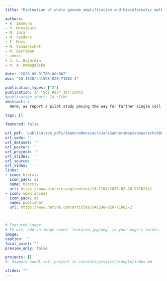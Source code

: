 ```yaml
---
title: "Evaluation of whole genome amplification and bioinformatic methods for the characterization of Leishmania genomes at a single cell level"

authors:
- H. Imamura
- P. Monsieurs
- M. Jara
- M. Sanders
- I. Maes
- M. Vanaerschot
- M. Berriman
- admin
- J. C. Dujardin
- M. A. Domagalska

date: "2020-09-01T00:00:00Z"
doi: "10.1038/s41598-020-71882-2"

publication_types: ["2"]
publication: In *Sci Rep* 10\:15043
#publication_short: In *ICW*
abstract: >
  Here, we report a pilot study paving the way for further single cell genomics studies in Leishmania. First, the performances of two commercially available kits for Whole Genome Amplification (WGA), PicoPLEX and RepliG were compared on small amounts of Leishmania donovani DNA, testing their ability to preserve specific genetic variations, including aneuploidy levels and SNPs. We show here that the choice of WGA method should be determined by the planned downstream genetic analysis, PicoPLEX and RepliG performing better for aneuploidy and SNP calling, respectively. This comparison allowed us to evaluate and optimize corresponding bio-informatic methods. As PicoPLEX was shown to be the preferred method for studying single cell aneuploidy, this method was applied in a second step, on single cells of L. braziliensis, which were sorted by fluorescence activated cell sorting (FACS). Even sequencing depth was achieved in 28 single cells, allowing accurate somy estimation. A dominant karyotype with three aneuploid chromosomes was observed in 25 cells, while two different minor karyotypes were observed in the other cells. Our method thus allowed the detection of aneuploidy mosaicism, and provides a solid basis which can be further refined to concur with higher-throughput single cell genomic methods.

tags: []

featured: false

url_pdf: 'publication_pdfs/ImamuraMonsieursJaraSandersMaesVanaerschotBerrimanCottonDujardinDomagalska_EvaluationOfWholeGenomeAmplificationAndBioinformaticMethodsForLeishGenomesSingleCells_ScientificReports.pdf'
url_code: ''
url_dataset: ''
url_poster: ''
url_project: ''
url_slides: ''
url_source: ''
url_video: ''
links:
- icon: biorxiv
  icon_pack: ai
  name: biorxiv
  url: https://www.biorxiv.org/content/10.1101/2020.02.20.957621v1
- icon: open-access
  icon_pack: ai
  name: publisher
  url: https://www.nature.com/articles/s41598-020-71882-2



# Featured image
# To use, add an image named `featured.jpg/png` to your page's folder.
image:
caption: ''
focal_point: ""
preview_only: false

projects: []
#- example woudl ref. project in contents/project/example/index.md

slides: ""
---
```

